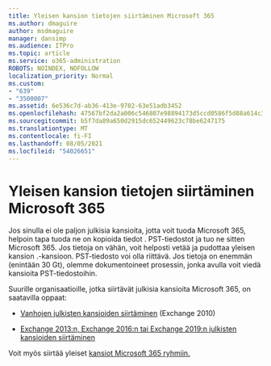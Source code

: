 ```yaml
---
title: Yleisen kansion tietojen siirtäminen Microsoft 365
ms.author: dmaguire
author: msdmaguire
manager: dansimp
ms.audience: ITPro
ms.topic: article
ms.service: o365-administration
ROBOTS: NOINDEX, NOFOLLOW
localization_priority: Normal
ms.custom:
- "639"
- "3500007"
ms.assetid: 6e536c7d-ab36-413e-9702-63e51adb3452
ms.openlocfilehash: 47567bf2da2a006c546807e98894173d5ccd0586f5d88a614c31569cb3f462f9
ms.sourcegitcommit: b5f7da89a650d2915dc652449623c78be6247175
ms.translationtype: MT
ms.contentlocale: fi-FI
ms.lasthandoff: 08/05/2021
ms.locfileid: "54026651"
---
```

# <a name="migrate-public-folder-data-to-microsoft-365"></a>Yleisen kansion tietojen siirtäminen Microsoft 365

Jos sinulla ei ole paljon julkisia kansioita, jotta voit tuoda Microsoft 365, helpoin tapa tuoda ne on kopioida tiedot . PST-tiedostot ja tuo ne sitten Microsoft 365. Jos tietoja on vähän, voit helposti vetää ja pudottaa yleisen kansion .-kansioon. PST-tiedosto voi olla riittävä. Jos tietoja on enemmän (enintään 30 Gt), [](https://technet.microsoft.com/library/dn874017%28v=exchg.150%29.aspx) olemme dokumentoineet prosessin, jonka avulla voit viedä kansioita PST-tiedostoihin.
  
Suurille organisaatioille, jotka siirtävät julkisia kansioita Microsoft 365, on saatavilla oppaat:
  
- [Vanhojen julkisten kansioiden siirtäminen](https://docs.microsoft.com/exchange/collaboration-exo/public-folders/batch-migration-of-legacy-public-folders) (Exchange 2010)

- [Exchange 2013:n, Exchange 2016:n tai Exchange 2019:n julkisten kansioiden siirtäminen](https://docs.microsoft.com/Exchange/collaboration/public-folders/migrate-to-exchange-online)

Voit myös siirtää yleiset [kansiot Microsoft 365 ryhmiin.](https://docs.microsoft.com/exchange/collaboration-exo/public-folders/migrate-your-public-folders-to-microsoft-365-groups)
  